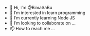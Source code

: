 - 👋 Hi, I’m @BimaSaBu
- 👀 I’m interested in learn programming
- 🌱 I’m currently learning Node JS
- 💞️ I’m looking to collaborate on ...
- 📫 How to reach me ...

<!---
BimaSaBu/BimaSaBu is a ✨ special ✨ repository because its `README.md` (this file) appears on your GitHub profile.
You can click the Preview link to take a look at your changes.
--->
